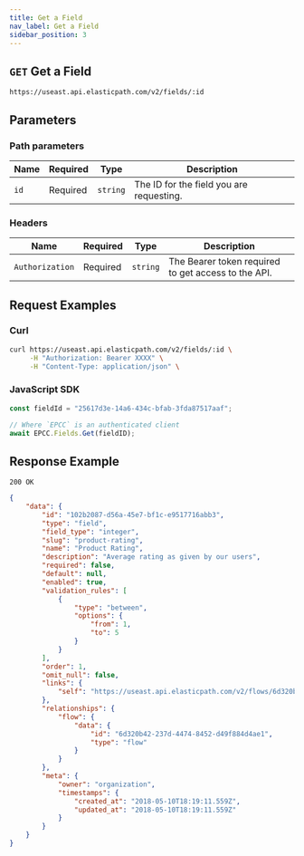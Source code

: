 ```yaml
---
title: Get a Field
nav_label: Get a Field
sidebar_position: 3
---
```


## `GET` Get a Field

```http
https://useast.api.elasticpath.com/v2/fields/:id
```

## Parameters

### Path parameters

| Name | Required | Type | Description |
| --- | --- | --- | --- |
| `id` | Required | `string` | The ID for the field you are requesting. |

### Headers

| Name            | Required | Type     | Description                                         |
| --------------- | -------- | -------- | --------------------------------------------------- |
| `Authorization` | Required | `string` | The Bearer token required to get access to the API. |

## Request Examples

### Curl

```bash
curl https://useast.api.elasticpath.com/v2/fields/:id \
     -H "Authorization: Bearer XXXX" \
     -H "Content-Type: application/json" \
```

### JavaScript SDK

```javascript
const fieldId = "25617d3e-14a6-434c-bfab-3fda87517aaf";

// Where `EPCC` is an authenticated client
await EPCC.Fields.Get(fieldID);
```

## Response Example

`200 OK`

```json
{
    "data": {
        "id": "102b2087-d56a-45e7-bf1c-e9517716abb3",
        "type": "field",
        "field_type": "integer",
        "slug": "product-rating",
        "name": "Product Rating",
        "description": "Average rating as given by our users",
        "required": false,
        "default": null,
        "enabled": true,
        "validation_rules": [
            {
                "type": "between",
                "options": {
                    "from": 1,
                    "to": 5
                }
            }
        ],
        "order": 1,
        "omit_null": false,
        "links": {
            "self": "https://useast.api.elasticpath.com/v2/flows/6d320b42-237d-4474-8452-d49f884d4ae1/fields/102b2087-d56a-45e7-bf1c-e9517716abb3"
        },
        "relationships": {
            "flow": {
                "data": {
                    "id": "6d320b42-237d-4474-8452-d49f884d4ae1",
                    "type": "flow"
                }
            }
        },
        "meta": {
            "owner": "organization",
            "timestamps": {
                "created_at": "2018-05-10T18:19:11.559Z",
                "updated_at": "2018-05-10T18:19:11.559Z"
            }
        }
    }
}
```
